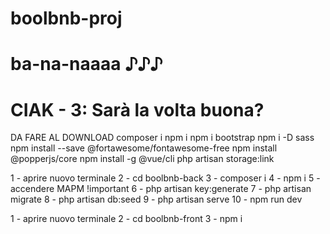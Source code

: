 # boolbnb-proj

# ba-na-naaaa ♪♪♪

# CIAK - 3: Sarà la volta buona?


DA FARE AL DOWNLOAD
composer i
npm i
npm i bootstrap
npm i -D sass
npm install --save @fortawesome/fontawesome-free
npm install  @popperjs/core
npm install -g @vue/cli
php artisan storage:link

1 - aprire nuovo terminale
2 - cd boolbnb-back
3 - composer i
4 - npm i
5 - accendere MAPM !important
6 - php artisan key:generate
7 - php artisan migrate
8 - php artisan db:seed
9 - php artisan serve
10 - npm run dev

1 - aprire nuovo terminale
2 - cd boolbnb-front
3 - npm i